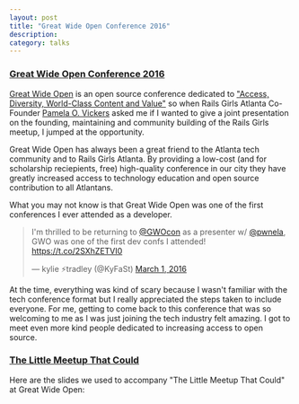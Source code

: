 ```yaml
---
layout: post
title: "Great Wide Open Conference 2016"
description:
category: talks
---
```


### [Great Wide Open Conference 2016](http://greatwideopen.org/)

[Great Wide Open](http://greatwideopen.org/) is an open source conference dedicated to ["Access, Diversity, World-Class Content and Value"](http://greatwideopen.org/values/) so when Rails Girls Atlanta Co-Founder [Pamela O. Vickers](http://greatwideopen.org/speakers/pamela-vickers/) asked me if I wanted to give a joint presentation on the founding, maintaining and community building of the Rails Girls meetup, I jumped at the opportunity.

Great Wide Open has always been a great friend to the Atlanta tech community and to Rails Girls Atlanta. By providing a low-cost (and for scholarship reciepients, free) high-quality conference in our city they have greatly increased access to technology education and open source contribution to all Atlantans.

What you may not know is that Great Wide Open was one of the first conferences I ever attended as a developer.

<blockquote class="twitter-tweet" data-lang="en"><p lang="en" dir="ltr">I&#39;m thrilled to be returning to <a href="https://twitter.com/GWOcon">@GWOcon</a> as a presenter w/ <a href="https://twitter.com/pwnela">@pwnela</a>, GWO was one of the first dev confs I attended! <a href="https://t.co/2SXhZETVI0">https://t.co/2SXhZETVI0</a></p>&mdash; kylie ⚡️tradley (@KyFaSt) <a href="https://twitter.com/KyFaSt/status/704763957211484160">March 1, 2016</a></blockquote>
<script async src="//platform.twitter.com/widgets.js" charset="utf-8"></script>


At the time, everything was kind of scary because I wasn't familiar with the tech conference format but I really appreciated the steps taken to include everyone. For me, getting to come back to this conference that was so welcoming to me as I was just joining the tech industry felt amazing. I got to meet even more kind people dedicated to increasing access to open source.

### [The Little Meetup That Could](http://greatwideopen.org/speakers/kylie-stradley/)

Here are the slides we used to accompany "The Little Meetup That Could" at Great Wide Open:

<script async class="speakerdeck-embed" data-id="fcce5f0c4ee74e1389993bf829175a82" data-ratio="1.33333333333333" src="//speakerdeck.com/assets/embed.js"></script>


